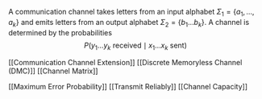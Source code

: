 A communication channel takes letters from an input alphabet $\Sigma_{1}=\{ a_{1},\dots ,a_{k} \}$ and emits letters from an output alphabet $\Sigma_{2}=\{ b_{1}\dots b_{k} \}$.
A channel is determined by the probabilities 
$$
P(y_{1}\dots y_{k} \text{ received} \mid x_{1}\dots x_{k} \text{ sent})
$$

[[Communication Channel Extension]]
[[Discrete Memoryless Channel (DMC)]]
[[Channel Matrix]]

[[Maximum Error Probability]]
[[Transmit Reliably]]
[[Channel Capacity]]
